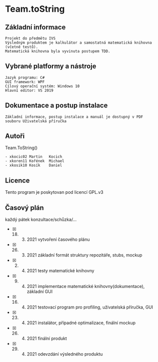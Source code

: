 # Team.toString

Základní informace
-------
```
Projekt do předmětu IVS
Výsledným produktem je kalkulátor a samostatná matematická knihovna (včetně testů).
Matematická knihovna byla vyvinuta postupem TDD.
```
Vybrané platformy a nástroje
-------
```
Jazyk programu: C#
GUI framework: WPF
Cílový operační systém: Windows 10
Hlavní editor: VS 2019
```
Dokumentace a postup instalace
-------
```
Základní informace, postup instalace a manuál je dostupný v PDF souboru Uživatelská příručka
```
Autoři
------
Team.ToString()
```
- xkocic02 Martin   Kocich
- xkoren11 Kořének  Michael
- xkosik10 Kosík    Daniel
```
Licence
-------
Tento program je poskytovan pod licencí GPL.v3

Časový plán
-------
každý pátek konzultace/schůzka/…
- [x] 18. 3. 2021 vytvoření časového plánu
- [x] 26. 3. 2021 základní formát struktury repozitáře, stubs, mockup
- [x]  2. 4. 2021 testy matematické knihovny
- [x]  9. 4. 2021 implementace matematické knihovny(dokumentace), základní GUI
- [x] 16. 4. 2021 testovací program pro profiling, uživatelská příručka, GUI
- [x] 23. 4. 2021 instalátor, případné optimalizace, finální mockup
- [x] 26. 4. 2021 finální produkt
- [x] 29. 4. 2021 odevzdání výsledného produktu
